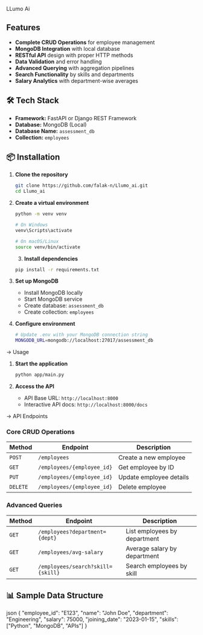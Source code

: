 LLumo Ai

##  Features

- **Complete CRUD Operations**   for employee management
- **MongoDB Integration**   with local database
- **RESTful API**    design with proper HTTP methods
- **Data Validation**   and error handling
- **Advanced Querying**   with aggregation pipelines
- **Search Functionality**   by skills and departments
- **Salary Analytics**   with department-wise averages

## 🛠️ Tech Stack

- **Framework:** FastAPI or Django REST Framework
- **Database:** MongoDB (Local)
- **Database Name:** `assessment_db`
- **Collection:** `employees`

## 📦 Installation

1. **Clone the repository**
   ```bash
   git clone https://github.com/falak-n/Llumo_ai.git
   cd Llumo_ai
   ```

2. **Create a virtual environment**
   ```bash
   python -m venv venv
   
   # On Windows
   venv\Scripts\activate
   
   # On macOS/Linux
   source venv/bin/activate
   ```
   3. **Install dependencies**
   ```bash
   pip install -r requirements.txt
   ```

4. **Set up MongoDB**
   - Install MongoDB locally
   - Start MongoDB service
   - Create database: `assessment_db`
   - Create collection: `employees`

5. **Configure environment**
   ```bash
   # Update .env with your MongoDB connection string
   MONGODB_URL=mongodb://localhost:27017/assessment_db
   ```
-> Usage

1. **Start the application**
   ```bash
   python app/main.py
   ```

2. **Access the API**
   - API Base URL: `http://localhost:8000`
   - Interactive API docs: `http://localhost:8000/docs`

-> API Endpoints

### Core CRUD Operations

| Method | Endpoint | Description |
|--------|----------|-------------|
| `POST` | `/employees` | Create a new employee |
| `GET` | `/employees/{employee_id}` | Get employee by ID |
| `PUT` | `/employees/{employee_id}` | Update employee details |
| `DELETE` | `/employees/{employee_id}` | Delete employee |

### Advanced Queries

| Method | Endpoint | Description |
|--------|----------|-------------|
| `GET` | `/employees?department={dept}` | List employees by department |
| `GET` | `/employees/avg-salary` | Average salary by department |
| `GET` | `/employees/search?skill={skill}` | Search employees by skill |

## 📊 Sample Data Structure

  json
{
  "employee_id": "E123",
  "name": "John Doe",
  "department": "Engineering",
  "salary": 75000,
  "joining_date": "2023-01-15",
  "skills": ["Python", "MongoDB", "APIs"]
}



 
 
